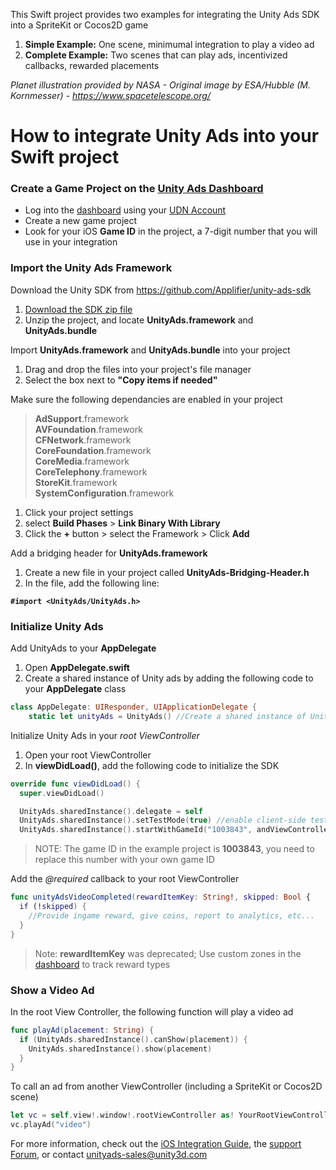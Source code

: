 This Swift project provides two examples for integrating the Unity Ads SDK into a SpriteKit or Cocos2D game

1. **Simple Example:** One scene, minimumal integration to play a video ad
2. **Complete Example:** Two scenes that can play ads, incentivized callbacks, rewarded placements

*Planet illustration provided by NASA - Original image by ESA/Hubble (M. Kornmesser) - https://www.spacetelescope.org/*

# How to integrate Unity Ads into your Swift project

### Create a Game Project on the [Unity Ads Dashboard](https://dashboard.unityads.unity3d.com)
- Log into the [dashboard](https://dashboard.unityads.unity3d.com) using your [UDN Account](https://accounts.unity3d.com/sign-in)
- Create a new game project
- Look for your iOS **Game ID** in the project, a 7-digit number that you will use in your integration

### Import the Unity Ads Framework

Download the Unity SDK from https://github.com/Applifier/unity-ads-sdk
  1. [Download the SDK zip file](https://github.com/Applifier/unity-ads-sdk/archive/master.zip)
  2. Unzip the project, and locate **UnityAds.framework** and **UnityAds.bundle**

Import **UnityAds.framework** and **UnityAds.bundle** into your project
  1. Drag and drop the files into your project's file manager
  2. Select the box next to **"Copy items if needed"**

Make sure the following dependancies are enabled in your project  
  
> **AdSupport**.framework  
> **AVFoundation**.framework  
> **CFNetwork**.framework  
> **CoreFoundation**.framework  
> **CoreMedia**.framework  
> **CoreTelephony**.framework  
> **StoreKit**.framework  
> **SystemConfiguration**.framework  
  
  
  
  1. Click your project settings
  2. select **Build Phases** > **Link Binary With Library**
  3. Click the **+** button > select the Framework > Click **Add**

Add a bridging header for **UnityAds.framework**
  1. Create a new file in your project called **UnityAds-Bridging-Header.h**
  2. In the file, add the following line:  
  
**`#import <UnityAds/UnityAds.h>`**

### Initialize Unity Ads

Add UnityAds to your **AppDelegate**
  1. Open **AppDelegate.swift**
  2. Create a shared instance of Unity ads by adding the following code to your **AppDelegate** class  
```Swift
class AppDelegate: UIResponder, UIApplicationDelegate {
    static let unityAds = UnityAds() //Create a shared instance of Unity Ads
```

Initialize Unity Ads in your *root ViewController*
1. Open your root ViewController
2. In **viewDidLoad()**, add the following code to initialize the SDK  
```Swift
override func viewDidLoad() {
  super.viewDidLoad()

  UnityAds.sharedInstance().delegate = self
  UnityAds.sharedInstance().setTestMode(true) //enable client-side test mode
  UnityAds.sharedInstance().startWithGameId("1003843", andViewController: self)
```
> NOTE: The game ID in the example project is **1003843**, you need to replace this number with your own game ID

Add the *@required* callback to your root ViewController  

```Swift
func unityAdsVideoCompleted(rewardItemKey: String!, skipped: Bool {
  if (!skipped) {
    //Provide ingame reward, give coins, report to analytics, etc...
  }
}
```
> Note: **rewardItemKey** was deprecated; Use custom zones in the [dashboard](https://dashboard.unityads.unity3d.com) to track reward types

### Show a Video Ad

In the root View Controller, the following function will play a video ad

```swift
func playAd(placement: String) {
  if (UnityAds.sharedInstance().canShow(placement)) {
    UnityAds.sharedInstance().show(placement)
  }
}
```

To call an ad from another ViewController (including a SpriteKit or Cocos2D scene)
```swift
let vc = self.view!.window!.rootViewController as! YourRootViewController
vc.playAd("video")
```

For more information, check out the [iOS Integration Guide](http://unityads.unity3d.com/help/monetization/integration-guide-ios), the [support Forum](http://forum.unity3d.com/forums/unity-ads.67/), or contact unityads-sales@unity3d.com
